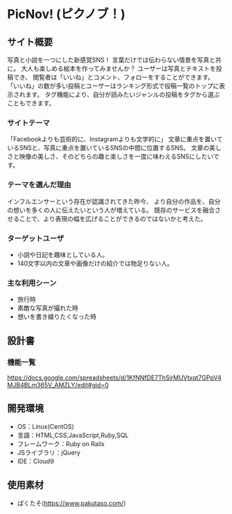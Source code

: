 # PicNov! (ピクノブ！)

## サイト概要
写真と小説を一つにした新感覚SNS！ 言葉だけでは伝わらない情景を写真と共に。
大人も楽しめる絵本を作ってみませんか？
ユーザーは写真とテキストを投稿でき、 閲覧者は「いいね」とコメント、フォローをすることができます。
「いいね」の数が多い投稿とユーザーはランキング形式で投稿一覧のトップに表示されます。 タグ機能により、自分が読みたいジャンルの投稿をタグから選ぶこともできます。


### サイトテーマ
「Facebookよりも芸術的に、Instagramよりも文学的に」 文章に重点を置いているSNSと、写真に重点を置いているSNSの中間に位置するSNS。
文章の美しさと映像の美しさ、そのどちらの趣と楽しさを一度に味わえるSNSにしたいです。

### テーマを選んだ理由
インフルエンサーという存在が認識されてきた昨今、 より自分の作品を、自分の想いを多くの人に伝えたいという人が増えている。
既存のサービスを融合させることで、より表現の幅を広げることができるのではないかと考えた。

### ターゲットユーザ
- 小説や日記を趣味としている人。
- 140文字以内の文章や画像だけの紹介では物足りない人。

### 主な利用シーン
- 旅行時
- 素敵な写真が撮れた時
 - 想いを書き綴りたくなった時

## 設計書

### 機能一覧
https://docs.google.com/spreadsheets/d/1KfNNfDE7ThSirMUVtxqt7GPpV4MJB4BLm365V_AMZLY/edit#gid=0

## 開発環境
- OS：Linux(CentOS)
- 言語：HTML,CSS,JavaScript,Ruby,SQL
- フレームワーク：Ruby on Rails
- JSライブラリ：jQuery
- IDE：Cloud9

## 使用素材
- ぱくたそ(https://www.pakutaso.com/)